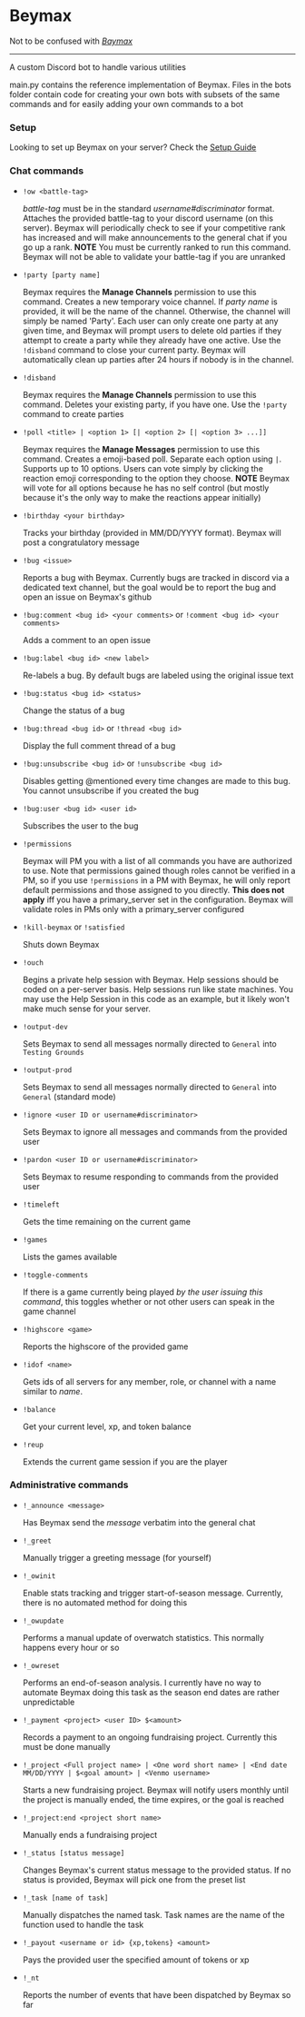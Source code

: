 # Beymax

Not to be confused with _[Baymax](https://en.wikipedia.org/wiki/Baymax)_

---

A custom Discord bot to handle various utilities

main.py contains the reference implementation of Beymax. Files in the bots folder
contain code for creating your own bots with subsets of the same commands and for
easily adding your own commands to a bot

### Setup

Looking to set up Beymax on your server? Check the [Setup Guide](https://github.com/agraubert/Beymax/blob/master/INSTALL.md)

### Chat commands

* `!ow <battle-tag>`

  _battle-tag_ must be in the standard _username#discriminator_ format.
  Attaches the provided battle-tag to your discord username (on this server).
  Beymax will periodically check to see if your competitive rank has increased
  and will make announcements to the general chat if you go up a rank.
  **NOTE** You must be currently ranked to run this command.  Beymax will not
  be able to validate your battle-tag if you are unranked

* `!party [party name]`

  Beymax requires the **Manage Channels** permission to use this command.
  Creates a new temporary voice channel.  If _party name_ is provided, it will
  be the name of the channel.  Otherwise, the channel will simply be named 'Party'.
  Each user can only create one party at any given time, and Beymax will prompt
  users to delete old parties if they attempt to create a party while they already
  have one active. Use the `!disband` command to close your current party.
  Beymax will automatically clean up parties after 24 hours if nobody is in the channel.

* `!disband`

  Beymax requires the **Manage Channels** permission to use this command.
  Deletes your existing party, if you have one.  Use the `!party` command to
  create parties

* `!poll <title> | <option 1> [| <option 2> [| <option 3> ...]]`

  Beymax requires the **Manage Messages** permission to use this command.
  Creates a emoji-based poll. Separate each option using `|`. Supports up to 10
  options. Users can vote simply by clicking the reaction emoji corresponding to
  the option they choose. **NOTE** Beymax will vote for all options because he has
  no self control (but mostly because it's the only way to make the reactions
  appear initially)

* `!birthday <your birthday>`

  Tracks your birthday (provided in MM/DD/YYYY format). Beymax will post a congratulatory
  message

* `!bug <issue>`

  Reports a bug with Beymax. Currently bugs are tracked in discord via a dedicated
  text channel, but the goal would be to report the bug and open an issue on Beymax's
  github

* `!bug:comment <bug id> <your comments>` or `!comment <bug id> <your comments>`

  Adds a comment to an open issue

* `!bug:label <bug id> <new label>`

  Re-labels a bug. By default bugs are labeled using the original issue text

* `!bug:status <bug id> <status>`

  Change the status of a bug

* `!bug:thread <bug id>` or `!thread <bug id>`

  Display the full comment thread of a bug

* `!bug:unsubscribe <bug id>` or `!unsubscribe <bug id>`

  Disables getting \@mentioned every time changes are made to this bug. You cannot
  unsubscribe if you created the bug

* `!bug:user <bug id> <user id>`

  Subscribes the user to the bug

* `!permissions`

  Beymax will PM you with a list of all commands you have are authorized to use.
  Note that permissions gained though roles cannot be verified in a PM, so if you
  use `!permissions` in a PM with Beymax, he will only report default permissions
  and those assigned to you directly. **This does not apply** iff you have a
  primary_server set in the configuration. Beymax will validate roles in PMs only
  with a primary_server configured

* `!kill-beymax` or `!satisfied`

  Shuts down Beymax

* `!ouch`

  Begins a private help session with Beymax.  Help sessions should be coded on a
  per-server basis. Help sessions run like state machines. You may use the Help
  Session in this code as an example, but it likely won't make much sense for your
  server.

* `!output-dev`

  Sets Beymax to send all messages normally directed to `General` into `Testing Grounds`

* `!output-prod`

  Sets Beymax to send all messages normally directed to `General` into `General`
  (standard mode)

* `!ignore <user ID or username#discriminator>`

  Sets Beymax to ignore all messages and commands from the provided user

* `!pardon <user ID or username#discriminator>`

  Sets Beymax to resume responding to commands from the provided user

* `!timeleft`

  Gets the time remaining on the current game

* `!games`

  Lists the games available

* `!toggle-comments`

  If there is a game currently being played *by the user issuing this command*,
  this toggles whether or not other users can speak in the game channel

* `!highscore <game>`

  Reports the highscore of the provided game

* `!idof <name>`

  Gets ids of all servers for any member, role, or channel with a name similar
  to *name*.

* `!balance`

  Get your current level, xp, and token balance

* `!reup`

  Extends the current game session if you are the player

### Administrative commands

* `!_announce <message>`

  Has Beymax send the _message_ verbatim into the general chat

* `!_greet`

  Manually trigger a greeting message (for yourself)

* `!_owinit`

  Enable stats tracking and trigger start-of-season message. Currently, there is
  no automated method for doing this

* `!_owupdate`

  Performs a manual update of overwatch statistics. This normally happens every
  hour or so

* `!_owreset`

  Performs an end-of-season analysis. I currently have no way to automate Beymax
  doing this task as the season end dates are rather unpredictable

* `!_payment <project> <user ID> $<amount>`

  Records a payment to an ongoing fundraising project.  Currently this must be done
  manually

* `!_project <Full project name> | <One word short name> | <End date MM/DD/YYYY | $<goal amount> | <Venmo username>`

  Starts a new fundraising project. Beymax will notify users monthly until the project
  is manually ended, the time expires, or the goal is reached

* `!_project:end <project short name>`

  Manually ends a fundraising project

* `!_status [status message]`

  Changes Beymax's current status message to the provided status. If no status is provided,
  Beymax will pick one from the preset list

* `!_task [name of task]`

  Manually dispatches the named task. Task names are the name of the function used
  to handle the task

* `!_payout <username or id> {xp,tokens} <amount>`

  Pays the provided user the specified amount of tokens or xp

* `!_nt`

  Reports the number of events that have been dispatched by Beymax so far
